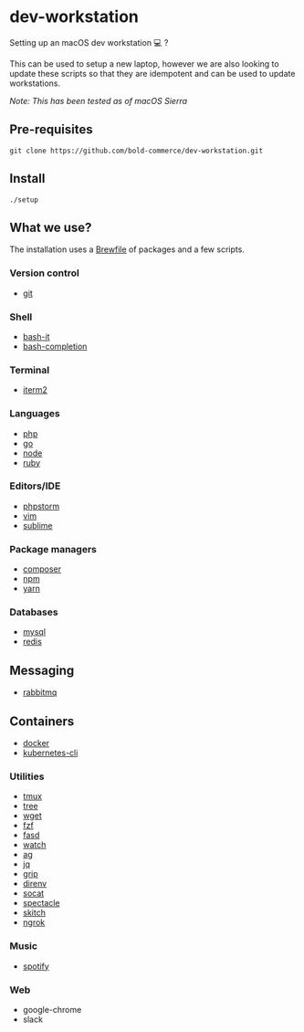 # dev-workstation
Setting up an macOS dev workstation 💻 ?

This can be used to setup a new laptop, however we are also looking to update these scripts so that they are idempotent and can be used to update workstations.

*Note: This has been tested as of macOS Sierra*

## Pre-requisites
```
git clone https://github.com/bold-commerce/dev-workstation.git
```

## Install
```
./setup
```

## What we use?
The installation uses a [Brewfile](Brewfile) of packages and a few scripts.

### Version control
- [git](https://git-scm.com/)

### Shell
- [bash-it](https://github.com/Bash-it/bash-it)
- [bash-completion](https://github.com/scop/bash-completion)

### Terminal
- [iterm2](https://www.iterm2.com/)

### Languages
- [php](https://php.net)
- [go](https://golang.org)
- [node](https://nodejs.org)
- [ruby](https://www.ruby-lang.org/en/)

### Editors/IDE
- [phpstorm](https://www.jetbrains.com/phpstorm/)
- [vim](http://vim-bootstrap.com/)
- [sublime](http://sublimetext.com)

### Package managers
- [composer](https://getcomposer.org/)
- [npm](https://npmjs.org)
- [yarn](https://yarnpkg.com/en/)

### Databases
- [mysql](https://www.mysql.com)
- [redis](https://redis.io/)

## Messaging
- [rabbitmq](https://www.rabbitmq.com/)

## Containers
- [docker](https://www.docker.com)
- [kubernetes-cli](https://kubernetes.io/)

### Utilities
- [tmux](https://robots.thoughtbot.com/a-tmux-crash-course)
- [tree](https://linux.die.net/man/1/tree)
- [wget](https://www.gnu.org/software/wget/)
- [fzf](https://github.com/junegunn/fzf)
- [fasd](https://github.com/clvv/fasd)
- [watch](https://www.tutorialspoint.com/unix_commands/watch.htm)
- [ag](https://github.com/ggreer/the_silver_searcher)
- [jq](https://stedolan.github.io/jq/)
- [grip](https://github.com/joeyespo/grip)
- [direnv](https://direnv.net/)
- [socat](https://linux.die.net/man/1/socat)
- [spectacle](https://www.spectacleapp.com/)
- [skitch](https://evernote.com/products/skitch)
- [ngrok](https://ngrok.com/)

### Music
- [spotify](https://www.spotify.com/ca-en/)

### Web
- google-chrome
- slack
